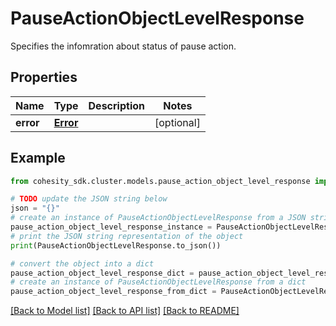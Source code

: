 # PauseActionObjectLevelResponse

Specifies the infomration about status of pause action.

## Properties

Name | Type | Description | Notes
------------ | ------------- | ------------- | -------------
**error** | [**Error**](Error.md) |  | [optional] 

## Example

```python
from cohesity_sdk.cluster.models.pause_action_object_level_response import PauseActionObjectLevelResponse

# TODO update the JSON string below
json = "{}"
# create an instance of PauseActionObjectLevelResponse from a JSON string
pause_action_object_level_response_instance = PauseActionObjectLevelResponse.from_json(json)
# print the JSON string representation of the object
print(PauseActionObjectLevelResponse.to_json())

# convert the object into a dict
pause_action_object_level_response_dict = pause_action_object_level_response_instance.to_dict()
# create an instance of PauseActionObjectLevelResponse from a dict
pause_action_object_level_response_from_dict = PauseActionObjectLevelResponse.from_dict(pause_action_object_level_response_dict)
```
[[Back to Model list]](../README.md#documentation-for-models) [[Back to API list]](../README.md#documentation-for-api-endpoints) [[Back to README]](../README.md)


